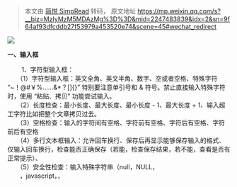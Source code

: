 > 本文由 [简悦 SimpRead](http://ksria.com/simpread/) 转码， 原文地址 https://mp.weixin.qq.com/s?__biz=MzIyMzM5MDAzMg%3D%3D&mid=2247483839&idx=2&sn=9f64af93dfcddb27f53979a453520e74&scene=45#wechat_redirect

![](http://mmbiz.qpic.cn/mmbiz_png/ziadDDQxbCJF7P1eficaxXO3xudUJQlicdueNt5ZCU8WcAWjqdFmsbohia8tGnaYkZ62tj2QWAhHvWpg1WSXEN0drQ/0?)

**一、输入框**

　　 1、字符型输入框：  
　　（1）字符型输入框：英文全角、英文半角、数字、空或者空格、特殊字符 “~！@#￥%……&*？[]{}” 特别要注意单引号和 & 符号。禁止直接输入特殊字符时，使用 “粘贴、拷贝” 功能尝试输入。  
　　（2）长度检查：最小长度、最大长度、最小长度 - 1、最大长度 + 1、输入超工字符比如把整个文章拷贝过去。  
　　（3）空格检查：输入的字符间有空格、字符前有空格、字符后有空格、字符前后有空格  
　　（4）多行文本框输入：允许回车换行、保存后再显示能够保存输入的格式、仅输入回车换行，检查能否正确保存（若能，检查保存结果，若不能，查看是否有正常提示）、  
　　（5）安全性检查：输入特殊字符串（null，NULL，  
　　，javascript，<script>，</script>，<title>，<html>，<td>）、  
　　输入脚本函数 (<script>alert("abc")</script>)、  
　　doucment.write("abc")、<b>hello</b>）  
　　2、数值型输入框：  
　　（1）边界值：最大值、最小值、最大值 + 1、最小值 - 1  
　　（2）位数：最小位数、最大位数、最小位数 - 1 最大位数 + 1、输入超长值、输入整数  
　　（3）异常值、特殊字符：输入空白（NULL）、空格或 "~!@#$%^&*()_+{}|  
　　[]:"<>?;'，./?;:'-= 等可能导致系统错误的字符、禁止直接输入特殊字符时，尝试使用粘贴拷贝查看是否能正常提交、word  
　　中的特殊功能，通过剪贴板拷贝到输入框，分页符，分节符类似公式的上下标等、数值的特殊符号如∑，?，?，∏，+，- 等、  
　　输入负整数、负小数、分数、输入字母或汉字、小数（小数前 0 点舍去的情况，多个小数点的情况）、首位为 0 的数字如 01、02、科学计数法是否支持 1.0E2、全角数字与半角数字、数字与字母混合、16 进制，8 进制数值、货币型输入（允许小数点后面几位）、  
　　（4）安全性检查：不能直接输入就 copy  

3、日期型输入框：  
　　（1）合法性检查：(输入 0 日、1 日、32 日)、月输入 [1、3、5、7、8、10、12]、日输入 [31]、月输入  
　　[4、6、9、11]、日输入 [30][31]、输入非闰年，月输入 [2]，日期输入 [28、29]、输入闰年，月输入 [2]、日期输入 [29、30]、  
　　月输入 [0、1、12、13]  
　　(2) 异常值、特殊字符：输入空白或 NULL、输入~！@#￥%……&*（）{}[] 等可能导致系统错误的字符  
　　（3）安全性检查：不能直接输入，就 copy，是否数据检验出错？  
　　4、信息重复: 在一些需要命名，且名字应该唯一的信息输入重复的名字或 ID，看系统有没有处理，会否报错，重名包括是否区分大小写，以及在输入内容的前后输入空格，系统是否作出正确处理.

2

![](http://mmbiz.qpic.cn/mmbiz_png/ziadDDQxbCJF7P1eficaxXO3xudUJQlicdueNt5ZCU8WcAWjqdFmsbohia8tGnaYkZ62tj2QWAhHvWpg1WSXEN0drQ/0?)

**二、搜索功能**

　　若查询条件为输入框，则参考输入框对应类型的测试方法  
　　1、功能实现：  
　　（1）如果支持模糊查询，搜索名称中任意一个字符是否能搜索到  
　　（2）比较长的名称是否能查到  
　　（3）输入系统中不存在的与之匹配的条件  
　　（4）用户进行查询操作时，一般情况是不进行查询条件的清空，除非需求特殊说明。  
　　2、组合测试：  
　　（1）不同查询条件之间来回选择，是否出现页面错误（单选框和多选框最容易出错）  
　　（2）测试多个查询条件时，要注意查询条件的组合测试，可能不同组合的测试会报错。  

  

3

![](http://mmbiz.qpic.cn/mmbiz_png/ziadDDQxbCJF7P1eficaxXO3xudUJQlicdueNt5ZCU8WcAWjqdFmsbohia8tGnaYkZ62tj2QWAhHvWpg1WSXEN0drQ/0?)

**三、添加、修改功能**

　　1、特殊键：（1）是否支持 Tab 键 （2）是否支持回车键  
　　2、提示信息：（1）不符合要求的地方是否有错误提示  
　　3、唯一性：（1）字段唯一的，是否可以重复添加，添加后是否能修改为已存在的字段（字段包括区分大小写以及在输入的内容前后输入空格，保存后，数据是否真的插入到数据库中，注意保存后数据的正确性）  
　　4、数据 正确性：  
　　（1）对编辑页的每个编辑项进行修改，点击保存，是否可以保存成功，检查想关联的数据是否得到更新。  
　　（2）进行必填项检查（即是否给出提示以及提示后是否依然把数据存到数据库中；是否提示后出现页码错乱等）  
　　（3）是否能够连续添加（针对特殊情况）  
　　（4）在编辑的时候，注意编辑项的长度限制，有时在添加的时候有，在编辑的时候却没有（注意要添加和修改规则是否一致）  
　　（5）对于有图片上传功能的编辑框，若不上传图片，查看编辑页面时是否显示有默认的图片，若上传图片，查看是否显示为上传图片  
　　（6）修改后增加数据后，特别要注意查询页面的数据是否及时更新，特别是在首页时要注意数据的更新。  
　　（7）提交数据时，连续多次点击，查看系统会不会连续增加几条相同的数据或报错。  
　　（8）若结果列表中没有记录或者没选择某条记录，点击修改按钮，系统会抛异常。  

4

![](http://mmbiz.qpic.cn/mmbiz_png/ziadDDQxbCJF7P1eficaxXO3xudUJQlicdueNt5ZCU8WcAWjqdFmsbohia8tGnaYkZ62tj2QWAhHvWpg1WSXEN0drQ/0?)

**四、删除功能**

　　1、特殊键：（1）是否支持 Tab 键 （2）是否支持回车键  
　　2、提示信息：（1）不选择任何信息，直接点击删除按钮，是否有提示（2）删除某条信息时，应该有确认提示  
　　3、数据 实现：（1）是否能连续删除多个产品（2）当只有一条数据时，是否可以删除成功  
　　（3）删除一条数据后，是否可以添加相同的数据（4）如系统支持批量删除，注意删除的信息是否正确  
　　（5）如有全选，注意是否把所有的数据删除（6）删除数据时，要注意相应查询页面的数据是否及时更新 （7）如删除的数据与其他业务数据关联，要注意其关联性（如删除部门信息时，部门下游员工，则应该给出提示）（8）如果结果列表中没有记录或没有选择任何一条记录，点击删除按钮系统会报错。  
　　如：某一功能模块具有最基本的增删改查功能，则需要进行以下测试  
　　单项功能测试（增加、修改、查询、删除）  
　　增加——> 增加——> 增加 （连续增加测试）  
　　增加——> 删除  
　　增加——> 删除——> 增加 （新增加的内容与删除内容一致）  
　　增加——> 修改——> 删除  
　　修改——> 修改——> 修改 （连续修改测试）  
　　修改——> 增加（新增加的内容与修改前内容一致）  
　　修改——> 删除  
　　修改——> 删除——> 增加 （新增加的内容与删除内容一致）  
　　删除——> 删除——> 删除 （连续删除测试）  

  

5

![](http://mmbiz.qpic.cn/mmbiz_png/ziadDDQxbCJF7P1eficaxXO3xudUJQlicdueNt5ZCU8WcAWjqdFmsbohia8tGnaYkZ62tj2QWAhHvWpg1WSXEN0drQ/0?)

**五、注册、登陆模块**

　　1、注册功能：  
　　（1）注册时，设置密码为特殊版本号，检查登录时是否会报错  
　　（2）注册成功后，页面应该以登陆状态跳转到首页或指定页面  
　　（3）在注册信息中删除已输入的信息，检查是否可以注册成功。  
　　2、登陆 功能：  
　　（1）输入正确的用户名和正确的密码  
　　（2）输入正确的用户名和错误的密码  
　　（3）输入错误的用户名和正确的密码  
　　（4）输入错误的用户名和错误的密码  
　　（5）不输入用户名和密码（均为空格）  
　　（6）只输入用户名，密码为空  
　　（7）用户名为空，只输入密码  
　　（8）输入正确的用户名和密码，但是不区分大小写  
　　（9）用户名和密码包括特殊字符  
　　（10）用户名和密码输入超长值  
　　（11）已删除的用户名和密码  
　　（12）登录时，当页面刷新或重新输入数据时，验证码是否更新  

  

6

![](http://mmbiz.qpic.cn/mmbiz_png/ziadDDQxbCJF7P1eficaxXO3xudUJQlicdueNt5ZCU8WcAWjqdFmsbohia8tGnaYkZ62tj2QWAhHvWpg1WSXEN0drQ/0?)

**六、上传图片测试**

　　1、功能 实现：  
　　（1）文件类型正确、大小合适  
　　（2）文件类型正确，大小不合适  
　　（3）文件类型错误，大小合适  
　　（4）文件类型和大小都合适，上传一个正在使用中的图片  
　　（5）文件类型大小都合适，手动输入存在的图片地址来上传  
　　（6）文件类型和大小都合适，输入不存在的图片地址来上传  
　　（7）文件类型和大小都合适，输入图片名称来上传  
　　（8）不选择文件直接点击上传，查看是否给出提示  
　　（9）连续多次选择不同的文件，查看是否上传最后一次选择的文件  
　

  

7

![](http://mmbiz.qpic.cn/mmbiz_png/ziadDDQxbCJF7P1eficaxXO3xudUJQlicdueNt5ZCU8WcAWjqdFmsbohia8tGnaYkZ62tj2QWAhHvWpg1WSXEN0drQ/0?)

**七、查询结果列表**

　　1、功能 实现：  
　　（1）列表、列宽是否合理  
　　（2）列表数据太宽有没有提供横向滚动  
　　（3）列表的列名有没有与内容对应  
　　（4）列表的每列的列名是否描述的清晰  
　　（5）列表是否把不必要的列都显示出来  
　　（6）点击某列进行排序，是否会报错（点击查看每一页的排序是否正确）  
　　（7）双击或单击某列信息，是否会报错  

  

8

![](http://mmbiz.qpic.cn/mmbiz_png/ziadDDQxbCJF7P1eficaxXO3xudUJQlicdueNt5ZCU8WcAWjqdFmsbohia8tGnaYkZ62tj2QWAhHvWpg1WSXEN0drQ/0?)

**八、返回键检查**

　　1、一条已经成功提交的记录，返回后再提交，是否做了处理  
　　2、检查多次使用返回键的情况，在有返回键的地方，返回到原来的页面多次，查看是否会出错  

  

9

![](http://mmbiz.qpic.cn/mmbiz_png/ziadDDQxbCJF7P1eficaxXO3xudUJQlicdueNt5ZCU8WcAWjqdFmsbohia8tGnaYkZ62tj2QWAhHvWpg1WSXEN0drQ/0?)

**九、回车键检查**

　　1、在输入结果后，直接按回车键，看系统如何处理，是否会报错  
　

10

![](http://mmbiz.qpic.cn/mmbiz_png/ziadDDQxbCJF7P1eficaxXO3xudUJQlicdueNt5ZCU8WcAWjqdFmsbohia8tGnaYkZ62tj2QWAhHvWpg1WSXEN0drQ/0?)

**十、刷新键检查**

　　1、在 Web 系统中，使用刷新键，看系统如何处理，是否会报错  

11

![](http://mmbiz.qpic.cn/mmbiz_png/ziadDDQxbCJF7P1eficaxXO3xudUJQlicdueNt5ZCU8WcAWjqdFmsbohia8tGnaYkZ62tj2QWAhHvWpg1WSXEN0drQ/0?)

**十一、直接 URL 链接检查**

　　1、在 Web 系统中，在地址栏直接输入各个功能页面的 URL 地址，看系统如何处理，是否能够直接链接查看（匿名查看），是否有权限控制，是否直接执行，并返回相应结果页；  

12

![](http://mmbiz.qpic.cn/mmbiz_png/ziadDDQxbCJF7P1eficaxXO3xudUJQlicdueNt5ZCU8WcAWjqdFmsbohia8tGnaYkZ62tj2QWAhHvWpg1WSXEN0drQ/0?)

**十二、界面和易用性测试**

　　1、风格、样式、颜色是否协调  
　　2、界面布局是否整齐、协调（保证全部显示出来的，尽量不要使用滚动条  
　　3、界面操作、标题描述是否恰当（描述有歧义、注意是否有错别字）  
　　4、操作是否符合人们的常规习惯（有没有把相似的功能的控件放在一起，方便操作）  
　　5、提示界面是否符合规范（不应该显示英文的 cancel、ok，应该显示中文的确定等）  
　　6、界面中各个控件是否对齐  
　　7、日期控件是否可编辑  
　　8、日期控件的长度是否合理，以修改时可以把时间全部显示出来为准  
　　9、查询结果列表列宽是否合理、标签描述是否合理  
　　10、查询结果列表太宽没有横向滚动提示  
　　11、对于信息比较长的文本，文本框有没有提供自动竖直滚动条  
　　12、数据录入控件是否方便  
　　13、有没有支持 Tab 键，键的顺序要有条理，不乱跳  
　　14、有没有提供相关的热键  
　　15、控件的提示语描述是否正确  
　　16、模块调用是否统一，相同的模块是否调用同一个界面  
　　17、用滚动条移动页面时，页面的控件是否显示正常  
　　18、日期的正确格式应该是 XXXX-XX-XX 或 XXXX-XX-XX XX:XX:XX  
　　19、页面是否有多余按钮或标签  
　　20、窗口标题或图标是否与菜单栏的统一  
　　21、窗口的最大化、最小化是否能正确切换  
　　22、对于正常的功能，用户可以不必阅读用户手册就能使用  
　　23、执行风险操作时，有确认、删除等提示吗  

24、操作顺序是否合理  
　　25、正确性检查：检查页面上的 form， button， table， header， footer，提示信息，还有其他文字拼写，句子的语法等是否正确。  
　　26、系统应该在用户执行错误的操作之前提出警告，提示信息.  
　　27、页面分辨率检查，在各种分辨率浏览系统检查系统界面友好性。  
　　28、合理性检查：做 delete， update， add， cancel， back 等操作后，查看信息回到的页面是否合理。  
　　29、检查本地化是否通过：英文版不应该有中文信息，英文翻译准确，专业。  
　

13

![](http://mmbiz.qpic.cn/mmbiz_png/ziadDDQxbCJF7P1eficaxXO3xudUJQlicdueNt5ZCU8WcAWjqdFmsbohia8tGnaYkZ62tj2QWAhHvWpg1WSXEN0drQ/0?)

**十三、兼容性测试**

　　兼容性测试不只是指界面在不同操作系统或浏览器下的兼容，有些功能方面的测试，也要考虑到兼容性，  
　　包括操作系统兼容和应用软件兼容，可能还包括硬件兼容  
　　比如涉及到 ajax、jquery、javascript 等技术的，都要考虑到不同浏览器下的兼容性问题。  

14

![](http://mmbiz.qpic.cn/mmbiz_png/ziadDDQxbCJF7P1eficaxXO3xudUJQlicdueNt5ZCU8WcAWjqdFmsbohia8tGnaYkZ62tj2QWAhHvWpg1WSXEN0drQ/0?)

**十四、链接测试**

  
　　主要是保证链接的可用性和正确性，它也是网站测试中比较重要的一个方面。  
　　可以使用特定的工具如 XENU 来进行链接测试。  
　　1 导航测试  
　　导航描述了用户在一个页面内操作的方式，在不同的用户接口控制之间，例如按钮、对话框、列表和窗口等；或在不同的连接页面之间。通过考虑下列问题，可以决定一个 Web 应用系统是否易于导航：导航是否直观？Web 系统的主要部分是否可通过主页存取？Web 系统是否需要站点地图、搜索引擎或其他的导航帮助？  
　　在一个页面上放太多的信息往往起到与预期相反的效果。Web 应用系统的用户趋向于目的驱动，很快地扫描一个 Web 应用系统，看是否有满足自己需要的信息，如果没有，就会很快地离开。很少有用户愿意花时间去熟悉 Web 应用系统的结构，因此，Web 应用系统导航帮助要尽可能地准确。  
　　导航的另一个重要方面是 Web 应用系统的页面结构、导航、菜单、连接的风格是否一致。确保用户凭直觉就知道 Web 应用系统里面是否还有内容，内容在什么地方。  
　　Web 应用系统的层次一旦决定，就要着手测试用户导航功能，让最终用户参与这种测试，效果将更加明显。  
　　2 图形测试  
　　在 Web 应用系统中，适当的图片和动画既能起到广告宣传的作用，又能起到美化页面的功能。一个 Web 应用系统的图形可以包括图片、动画、边框、颜色、字体、背景、按钮等。图形测试的内容有：  
　　（1）要确保图形有明确的用途，图片或动画不要胡乱地堆在一起，以免浪费传输时间。Web 应用系统的图片尺寸要尽量地小，并且要能清楚地说明某件事情，一般都链接到某个具体的页面。  
　　（2）验证所有页面字体的风格是否一致。  
　　（3）背景颜色应该与字体颜色和前景颜色相搭配。  
　　（4）图片的大小和质量也是一个很重要的因素，一般采用 JPG 或 GIF 压缩，最好能使图片的大小减小到 30k 以下  
　　（5）最后，需要验证的是文字回绕是否正确。如果说明文字指向右边的图片，应该确保该图片出现在右边。不要因为使用图片而使窗口和段落排列古怪或者出现孤行。  
　　通常来说，使用少许或尽量不使用背景是个不错的选择。如果您想用背景，那么最好使用单色的，和导航条一起放在页面的左边。另外，图案和图片可能会转移用户的注意力。  

15

![](http://mmbiz.qpic.cn/mmbiz_png/ziadDDQxbCJF7P1eficaxXO3xudUJQlicdueNt5ZCU8WcAWjqdFmsbohia8tGnaYkZ62tj2QWAhHvWpg1WSXEN0drQ/0?)

**十五、业务流程测试（主要功能测试）**

　　业务流程，一般会涉及到多个模块的数据，所以在对业务流程测试时，首先要保证单个模块功能的正确性，其次就要对各个模块间传递的数据进行测试，这往往是容易出现问题的地方，测试时一定要设计不同的数据进行测试。  

16

![](http://mmbiz.qpic.cn/mmbiz_png/ziadDDQxbCJF7P1eficaxXO3xudUJQlicdueNt5ZCU8WcAWjqdFmsbohia8tGnaYkZ62tj2QWAhHvWpg1WSXEN0drQ/0?)

**十六、安全性测试**

　　（1）SQL 注入（比如登陆页面）  
　　（2）XSS 跨网站脚本攻击：程序或数据库没有对一些特殊字符进行过滤或处理，导致用户所输入的一些破坏性的脚本语句能够直接写进数据库中，浏览器会直接执行这些脚本语句，破坏网站的正常显示，或网站用户的信息被盗，构造脚本语句时，要保证脚本的完整性。  
　　document.write("abc")  
　　<script>alter("abc")</script>  
　　（3）URL 地址后面随便输入一些符号，并尽量是动态参数靠后  
　　（4）验证码更新问题  
　　（5）现在的 Web 应用系统基本采用先注册，后登陆的方式。因此，必须测试有效和无效的用户名和密码，要注意到是否大小写敏感，可以试多少次的限制，是否可以不登陆而直接浏览某个页面等。  
　　（6）Web 应用系统是否有超时的限制，也就是说，用户登陆后在一定时间内（例如 15 分钟）没有点击任何页面，是否需要重新登陆才能正常使用。  
　　（7）为了保证 Web 应用系统的安全性，日志文件是至关重要的。需要测试相关信息是否写进了日志文件、是否可追踪。  
　　（8）当使用了安全套接字时，还要测试加密是否正确，检查信息的完整性。  
　　（9）服务器端的脚本常常构成安全漏洞，这些漏洞又常常被黑客利用。所以，还要测试没有经过授权，就不能在服务器端放置和编辑脚本的问题。  

17

![](http://mmbiz.qpic.cn/mmbiz_png/ziadDDQxbCJF7P1eficaxXO3xudUJQlicdueNt5ZCU8WcAWjqdFmsbohia8tGnaYkZ62tj2QWAhHvWpg1WSXEN0drQ/0?)

**十七、性能测试**

  
　　1 连接速度测试  
　　用户连接到 Web 应用系统的速度根据上网方式的变化而变化，他们或许是电话拨号，或是宽带上网。当下载一个程序时，用户可以等较长的时间，但如果仅仅访问一个页面就不会这样。如果 Web 系统响应时间太长（例如超过 5 秒钟），用户就会因没有耐心等待而离开。  
　　另外，有些页面有超时的限制，如果响应速度太慢，用户可能还没来得及浏览内容，就需要重新登陆了。而且，连接速度太慢，还可能引起数据丢失，使用户得不到真实的页面。  
　　2 负载测试  
　　负载测试是为了测量 Web 系统在某一负载级别上的性能，以保证 Web 系统在需求范围内能正常工作。负载级别可以是某个时刻同时访问 Web 系统的用户数量，也可以是在线数据处理的数量。例如：Web 应用系统能允许多少个用户同时在线？如果超过了这个数量，会出现什么现象？Web 应用系统能否处理大量用户对同一个页面的请求？  
　　3 压力测试  
　　负载测试应该安排在 Web 系统发布以后，在实际的网络环境中进行测试。因为一个企业内部员工，特别是项目组人员总是有限的，而一个 Web 系统能同时处理的请求数量将远远超出这个限度，所以，只有放在 Internet 上，接受负载测试，其结果才是正确可信的。  
　　进行压力测试是指实际破坏一个 Web 应用系统，测试系统的反映。压力测试是测试系统的限制和故障恢复能力，也就是测试 Web 应用系统会不会崩溃，在什么情况下会崩溃。黑客常常提供错误的数据负载，直到 Web 应用系统崩溃，接着当系统重新启动时获得存取权。  
　　压力测试的区域包括表单、登陆和其他信息传输页面等。  

备注：  
　　1、负载 / 压力测试应该关注什么  
　　测试需要验证系统能否在同一时间响应大量的用户，在用户传送大量数据的时候能否响应，系统能否长时间运行。可访问性对用户来说是极其重要的。如果用户得到 “系统忙” 的信息，他们可能放弃，并转向竞争对手。系统检测不仅要使用户能够正常访问站点，在很多情况下，可能会有黑客试图通过发送大量数据包来攻击服务器。出于安全的原因，测试人员应该知道当系统过载时，需要采取哪些措施，而不是简单地提升系统性能。  
　　1）瞬间访问高峰  
　　如果您的站点用于公布彩票的抽奖结果，最好使系统在中奖号码公布后的一段时间内能够响应上百万的请求。负载测试工具能够模拟 X 个用户同时访问测试站点。  
　　2）每个用户传送大量数据  
　　网上书店的多数用户可能只订购 1-5 书，但是大学书店可能会订购 5000 本有关心理学介绍的课本? 或者一个祖母为她的 50 个儿孙购买圣诞礼物 (当然每个孩子都有自己的邮件地址) 系统能处理单个用户的大量数据吗?  
　　3）长时间的使用  
　　如果站点用于处理鲜花订单，那么至少希望它在母亲节前的一周内能持续运行。如果站点提供基于 web 的 email 服务，那么点最好能持续运行几个月，甚至几年。可能需要使用自动测试工具来完成这种类型的测试，因为很难通过手工完成这些测试。你可以想象组织 100 个人同时点击某个站点。但是同时组织 100000 个人呢。通常，测试工具在第二次使用的时候，它创造的效益，就足以支付成本。而且，测试工具安装完成之后，再次使用的时候，只要点击几下。  
　　采取措施：采用性能测试工具 WAS、ACT，LR 等协助进行测试

18

![](http://mmbiz.qpic.cn/mmbiz_png/ziadDDQxbCJF7P1eficaxXO3xudUJQlicdueNt5ZCU8WcAWjqdFmsbohia8tGnaYkZ62tj2QWAhHvWpg1WSXEN0drQ/0?)

**十八、测试中应该注意的其他情况**

　　1、在测试时，与网络有关的步骤或者模块必须考虑到断网的情况  
　　2、每个页面都有相应的 Title，不能为空，或者显示 “无标题页”  
　　3、在测试的时候要考虑到页面出现滚动条时，滚动条上下滚动时，页面是否正常  
　　4、URL 不区分大小写，大小写不敏感  
　　5、、对于电子商务网站，当用户并发购买数量大于库存的数量时，系统如何处理  
　　6、测试数据避免单纯输入 “123”、“abc“之类的，让测试数据尽量接近实际  
　　7、进行测试时，尽量不要用超级管理员进行测试，用新建的用户进行测试。测试人员尽量不要使用同一个用户进行测试  
　　8、提示信息：提示信息是否完整、正确、详细  
　　9、帮助信息：是否提供帮助信息，帮助信息的表现形式（页面文字、提示信息、帮助文件），帮助信息是否正确、详细  
　　10、可扩展性：是否由升级的余地，是否保留了接口  
　　11、稳定性：运行所需的软硬件配置，占用资源情况，出现问题时的容错性，对数据的保护